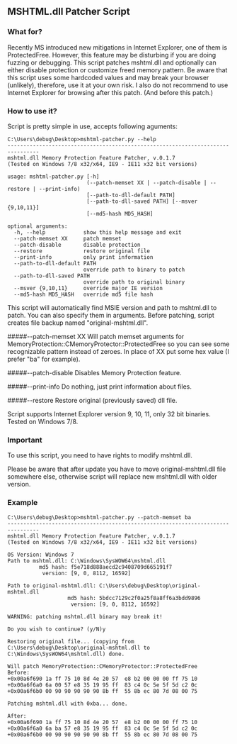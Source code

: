 MSHTML.dll Patcher Script
-------------------------

### What for?

Recently MS introduced new mitigations in Internet Explorer, one of them is 
ProtectedFree. However, this feature may be disturbing if you are doing fuzzing 
or debugging. This script patches mshtml.dll and optionally can either disable 
protection or customize freed memory pattern. Be aware that this script uses 
some hardcoded values and may break your browser (unlikely), therefore, use it 
at your own risk. I also do not recommend to use Internet Explorer for browsing 
after this patch. (And before this patch.)


### How to use it?

Script is pretty simple in use, accepts following aguments:

```
C:\Users\debug\Desktop>mshtml-patcher.py --help
--------------------------------------------------------------------------------
mshtml.dll Memory Protection Feature Patcher, v.0.1.7
(Tested on Windows 7/8 x32/x64, IE9 - IE11 x32 bit versions)

usage: mshtml-patcher.py [-h]
                         (--patch-memset XX | --patch-disable | --restore | --print-info)
                         [--path-to-dll-default PATH]
                         [--path-to-dll-saved PATH] [--msver {9,10,11}]
                         [--md5-hash MD5_HASH]

optional arguments:
  -h, --help            show this help message and exit
  --patch-memset XX     patch memset
  --patch-disable       disable protection
  --restore             restore original file
  --print-info          only print information
  --path-to-dll-default PATH
                        override path to binary to patch
  --path-to-dll-saved PATH
                        override path to original binary
  --msver {9,10,11}     override major IE version
  --md5-hash MD5_HASH   override md5 file hash
```

This script will automatically find MSIE version and path to mshtml.dll to 
patch. You can also specify them in arguments. Before patching, script creates 
file backup named "original-mshtml.dll".

#####--patch-memset XX
Will patch memset arguments for 
MemoryProtection::CMemoryProtector::ProtectedFree so you can see some 
recognizable pattern instead of zeroes. In place of XX put some hex value (I 
prefer "ba" for example).

#####--patch-disable
Disables Memory Protection feature. 

#####--print-info
Do nothing, just print information about files.

#####--restore
Restore original (previously saved) dll file.

Script supports Internet Explorer version 9, 10, 11, only 32 bit binaries. 
Tested on Windows 7/8. 

### Important

To use this script, you need to have rights to modify mshtml.dll.

Please be aware that after update you have to move original-mshtml.dll file 
somewhere else, otherwise script will replace new mshtml.dll with older version.

### Example

```
C:\Users\debug\Desktop>mshtml-patcher.py --patch-memset ba
--------------------------------------------------------------------------------
mshtml.dll Memory Protection Feature Patcher, v.0.1.7
(Tested on Windows 7/8 x32/x64, IE9 - IE11 x32 bit versions)

OS Version: Windows 7
Path to mshtml.dll: C:\Windows\SysWOW64\mshtml.dll
          md5 hash: f5e718d888aecd2c9408709d665191f7
           version: [9, 0, 8112, 16592]

Path to original-mshtml.dll: C:\Users\debug\Desktop\original-mshtml.dll
                   md5 hash: 5bdcc7129c2f0a25f8a8ff6a3bdd9896
                    version: [9, 0, 8112, 16592]

WARNING: patching mshtml.dll binary may break it!

Do you wish to continue? (y/N)y

Restoring original file... (copying from C:\Users\debug\Desktop\original-mshtml.dll to C:\Windows\SysWOW64\mshtml.dll) done.

Will patch MemoryProtection::CMemoryProtector::ProtectedFree
Before:
+0x00a6f690 1a ff 75 10 8d 4e 20 57  e8 b2 00 00 00 ff 75 10
+0x00a6f6a0 6a 00 57 e8 35 19 95 ff  83 c4 0c 5e 5f 5d c2 0c
+0x00a6f6b0 00 90 90 90 90 90 8b ff  55 8b ec 80 7d 08 00 75

Patching mshtml.dll with 0xba... done.

After:
+0x00a6f690 1a ff 75 10 8d 4e 20 57  e8 b2 00 00 00 ff 75 10
+0x00a6f6a0 6a ba 57 e8 35 19 95 ff  83 c4 0c 5e 5f 5d c2 0c
+0x00a6f6b0 00 90 90 90 90 90 8b ff  55 8b ec 80 7d 08 00 75
```

